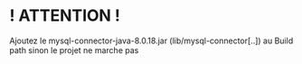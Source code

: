 # ! ATTENTION !

Ajoutez le mysql-connector-java-8.0.18.jar (lib/mysql-connector[..]) au Build path sinon le projet ne marche pas
